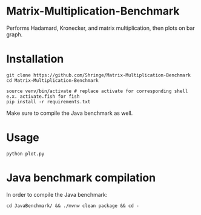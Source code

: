 # Matrix-Multiplication-Benchmark
Performs Hadamard, Kronecker, and matrix multiplication, then plots on bar graph.

# Installation
```
git clone https://github.com/Shringe/Matrix-Multiplication-Benchmark
cd Matrix-Multiplication-Benchmark

source venv/bin/activate # replace activate for corresponding shell e.x. activate.fish for fish
pip install -r requirements.txt
```
Make sure to compile the Java benchmark as well.

# Usage
```
python plot.py
```

# Java benchmark compilation
In order to compile the Java benchmark:
```
cd JavaBenchmark/ && ./mvnw clean package && cd -
```
